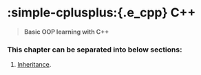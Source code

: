 # **:simple-cplusplus:{.e_cpp} C++**

> **Basic OOP learning with C++**

### **This chapter can be separated into below sections:**

1. [Inheritance](Inheritance/README.md).
